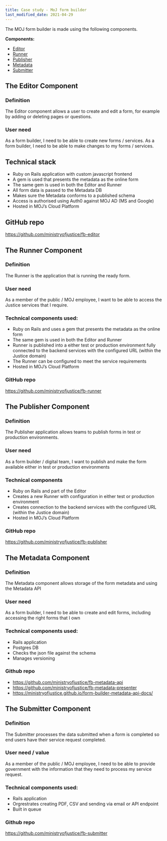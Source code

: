 ```yaml
---
title: Case study - MoJ form builder
last_modified_date: 2021-04-29
---
```


The MOJ form builder is made using the following components.

**Components:**
- [Editor](#the-editor-component)
- [Runner](#the-runner-component)
- [Publisher](#the-publisher-component)
- [Metadata](#the-metadata-component)
- [Submitter](#the-submitter-component)


## The Editor Component

### Definition
The Editor component allows a user to create and edit a form, for example by adding or deleting pages or questions.  

### User need

As a form builder, I need to be able to create new forms / services.
As a form builder, I need to be able to make changes to my forms / services.

## Technical stack
- Ruby on Rails application with custom javascript frontend
- A gem is used that presents the metadata as the online form
- The same gem is used in both the Editor and Runner
- All form data is passed to the Metadata DB
- Makes sure the Metadata conforms to a published schema
- Access is authorised using Auth0 against MOJ AD (MS and Google)
- Hosted in MOJ’s Cloud Platform

## GitHub repo
https://github.com/ministryofjustice/fb-editor

## The Runner Component

### Definition

The Runner is the application that is running the ready form.

### User need
As a member of the public / MOJ employee, I want to be able to access the Justice services that I require.

### Technical components used:
- Ruby on Rails and uses a gem that presents the metadata as the online form
- The same gem is used in both the Editor and Runner
- Runner is published into a either test or production environment fully connected to the backend services with the configured URL (within the Justice domain)
- The Runner can be configured to meet the service requirements
- Hosted in MOJ’s Cloud Platform

### GitHub repo
https://github.com/ministryofjustice/fb-runner

## The Publisher Component

### Definition
The Publisher application allows teams to publish forms in test or production environments.

### User need
As a form builder / digital team, I want to publish and make the form available either in test or production environments

### Technical components
- Ruby on Rails and part of the Editor
- Creates a new Runner with configuration in either test or production environment
- Creates connection to the backend services with the configured URL (within the Justice domain)
- Hosted in MOJ’s Cloud Platform

### GitHub repo

https://github.com/ministryofjustice/fb-publisher

## The Metadata Component

### Definition
The Metadata component allows storage of the form metadata and using the Metadata API

### User need
As a form builder, I need to be able to create and edit forms, including accessing the right forms that I own  

### Technical components used:
- Rails application
- Postgres DB
- Checks the json file against the schema
- Manages versioning

### Github repo

- https://github.com/ministryofjustice/fb-metadata-api
- https://github.com/ministryofjustice/fb-metadata-presenter
- https://ministryofjustice.github.io/form-builder-metadata-api-docs/

## The Submitter Component

### Definition
The Submitter processes the data submitted when a form is completed so end users have their service request completed.

### User need / value
As a member of the public / MOJ employee, I need to be able to provide government with the information that they need to process my service request.


### Technical components used:
- Rails application
- Orgrestrates creating PDF, CSV and sending via email or API endpoint
- Built in queue

### Github repo
https://github.com/ministryofjustice/fb-submitter
